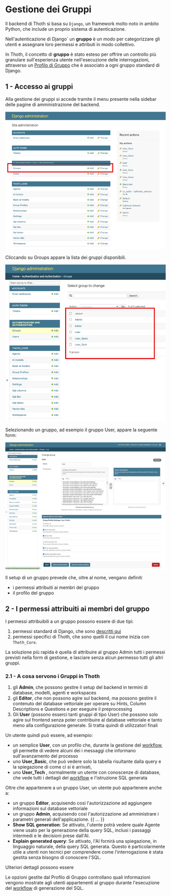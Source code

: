 # Gestione dei Gruppi
Il backend di Thoth si basa su `Django`, un framework molto noto in ambito Python, che include un proprio sistema di autenticazione.

Nell'autenticazione di Django` un **gruppo** è un modo 
per categorizzare gli utenti e assegnare loro permessi e attributi in modo collettivo. 

In Thoth, il concetto di **gruppo** è stato esteso per offrire un controllo più granulare sull'esperienza utente nell'esecuzione delle interrogazioni, attraverso un [Profilo di Gruppo](3.1.1.3-group_profiles.md) che è associato a ogni gruppo standard di Django.

## 1 - Accesso ai gruppi

Alla gestione dei gruppi si accede tramite il menu presente nella sidebar delle pagine di amministrazione del backend.

![groups_list](../../../assets/authentication/users-main-menu.png)

Cliccando su Groups appare la lista dei gruppi disponibili.

![lista dei gruppi](../../../assets/authentication/list_of_groups.png)

Selezionando un gruppo, ad esempio il gruppo User, appare la seguente form:

![groups](../../../assets/authentication/group_user.png)

Il setup di un gruppo prevede che, oltre al nome, vengano definiti
- i permessi attribuiti ai membri del gruppo
- il profilo del gruppo

## 2 - I permessi attribuiti ai membri del gruppo 

I permessi attribuibili a un gruppo possono essere di due tipi:

1. permessi standard di Django, che sono [descritti qui](https://docs.djangoproject.com/en/5.2/topics/auth/default/#groups)
2. permessi specifici di Thoth, che sono quelli il cui nome inizia con `Thoth_Core`.

La soluzione più rapida è quella di attribuire al gruppo Admin tutti i permessi previsti nella form di gestione, e lasciare senza alcun permesso tutti gli altri gruppi.

### 2.1 - A cosa servono i Gruppi in Thoth

   1. gli **Admin**, che possono gestire il setup del backend in termini di database, modelli, agenti e workspaces
   2. gli **Editor**, che non possono agire sul backend, ma possono gestire il contenuto del database vettoriale per operare su Hints, Column Descriptions e Questions e per eseguire il preprocessing 
   3. Gli **User** (possono esserci tanti gruppi di tipo User) che possono solo agire sul frontend senza poter contribuire al database vettoriale e tanto meno alla configurazione generale. Si tratta quindi di utilizzatori finali

Un utente quindi può essere, ad esempio:

- un semplice **User**, con un profilo che, durante la gestione del [workflow](../../../5-reference_manual/5.3-workflow/5.3.1-preliminary_steps.md), gli permette di vedere alcuni dei i messaggi che informano sull'avanzamento del processo
- uno **User_Basic**, che può vedere solo la tabella risultante dalla query e la spiegazione di come ci si è arrivati, 
- uno **User_Tech** , normalmente un utente con conoscenze di database, che vede tutti i dettagli del [workflow](../../../5-reference_manual/5.3-workflow/5.3.1-preliminary_steps.md) e l'istruzione SQL generata

Oltre che appartenere a un gruppo User, un utente può appartenere anche a:

- un gruppo **Editor**, acquisendo così l'autorizzazione ad aggiungere informazioni sul database vettoriale
- un gruppo **Admin**, acquisendo così l'autorizzazione ad amministrare i parametri generali dell'applicazione.
{{ ... }}
- **Show SQL generation**: Se attivato, l'utente potrà vedere quale Agente viene usato per la  generazione della query SQL, inclusi i passaggi intermedi e le decisioni prese dall'AI.
- **Explain generated query**: Se attivato, l'AI fornirà una spiegazione, in linguaggio naturale, della query SQL generata. Questo è particolarmente utile a utenti non tecnici per comprendere come l'interrogazione è stata gestita senza bisogno di conoscere l'SQL.

Ulteriori dettagli possono essere 

Le opzioni gestite dal Profilo di Gruppo controllano quali informazioni vengono mostrate agli utenti appartenenti al gruppo durante l'esecuzione del [workflow](../../../5-reference_manual/5.3-workflow/5.3.1-preliminary_steps.md) di generazione del SQL.